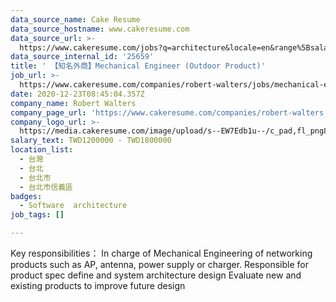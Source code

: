 ```yaml
---
data_source_name: Cake Resume
data_source_hostname: www.cakeresume.com
data_source_url: >-
  https://www.cakeresume.com/jobs?q=architecture&locale=en&range%5Bsalary_range%5D%5Bmin%5D=1000000&page=4
data_source_internal_id: '25659'
title: ' 【知名外商】Mechanical Engineer (Outdoor Product)'
job_url: >-
  https://www.cakeresume.com/companies/robert-walters/jobs/mechanical-engineer-outdoor-products
date: 2020-12-23T08:45:04.357Z
company_name: Robert Walters
company_page_url: 'https://www.cakeresume.com/companies/robert-walters'
company_logo_url: >-
  https://media.cakeresume.com/image/upload/s--EW7Edb1u--/c_pad,fl_png8,h_200,w_200/v1600053194/xc6aglyvacjd8nwbof70.png
salary_text: TWD1200000 - TWD1800000
location_list:
  - 台灣
  - 台北
  - 台北市
  - 台北市信義區
badges:
  - Software  architecture
job_tags: []

---
```


Key responsibilities： In charge of Mechanical Engineering of networking products such as AP, antenna, power supply or charger. Responsible for product spec define and system architecture design Evaluate new and existing products to improve future design